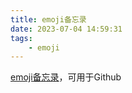 ```yaml
---
title: emoji备忘录
date: 2023-07-04 14:59:31
tags:
    - emoji
---
```

[emoji备忘录](https://www.webfx.com/tools/emoji-cheat-sheet/)，可用于Github